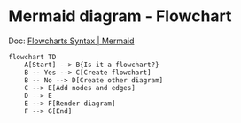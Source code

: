# Mermaid diagram - Flowchart

Doc: [Flowcharts Syntax \| Mermaid](https://mermaid.js.org/syntax/flowchart.html)

```mermaid
flowchart TD
    A[Start] --> B{Is it a flowchart?}
    B -- Yes --> C[Create flowchart]
    B -- No --> D[Create other diagram]
    C --> E[Add nodes and edges]
    D --> E
    E --> F[Render diagram]
    F --> G[End]
```

